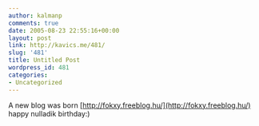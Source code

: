```yaml
---
author: kalmanp
comments: true
date: 2005-08-23 22:55:16+00:00
layout: post
link: http://kavics.me/481/
slug: '481'
title: Untitled Post
wordpress_id: 481
categories:
- Uncategorized
---
```


A new blog was born [http://fokxy.freeblog.hu/](http://fokxy.freeblog.hu/) happy nulladik birthday:)
